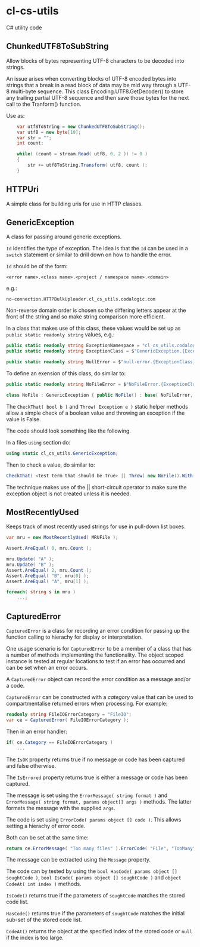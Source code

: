 # cl-cs-utils

C# utility code

## ChunkedUTF8ToSubString

Allow blocks of bytes representing UTF-8 characters to be decoded into strings.

An issue arises when converting blocks of UTF-8 encoded bytes into strings that
a break in a read block of data may be mid way through a UTF-8 multi-byte sequence.
This class Encoding.UTF8.GetDecoder() to store any trailing partial UTF-8 sequence
and then save those bytes for the next call to the Tranform() function.

Use as:

```c#
    var utf8ToString = new ChunkedUTF8ToSubString();
    var utf8 = new byte[10];
    var str = "";
    int count;

    while( (count = stream.Read( utf8, 0, 2 )) != 0 )
    {
        str += utf8ToString.Transform( utf8, count );
    }
```

## HTTPUri

A simple class for building uris for use in HTTP classes.

## GenericException

A class for passing around generic exceptions.

`Id` identifies the type of exception.  The idea is that the `Id` can be used
in a `switch` statement or similar to drill down on how to handle the error.

`Id` should be of the form:

```
<error name>.<class name>.<project / namespace name>.<domain>
```

e.g.:

```
no-connection.HTTPBulkUploader.cl_cs_utils.codalogic.com
```

Non-reverse domain order is chosen so the differing letters appear at the
front of the string and so make string comparison more efficient.

In a class that makes use of this class, these values would be set up as
`public static readonly string` values, e.g.:

```c#
public static readonly string ExceptionNamespace = "cl_cs_utils.codalogic.com";
public static readonly string ExceptionClass = $"GenericException.{ExceptionNamespace}";

public static readonly string NullError = $"null-error.{ExceptionClass}";
```

To define an exension of this class, do similar to:

```c#
public static readonly string NoFileError = $"NoFileError.{ExceptionClass}";

class NoFile : GenericException { public NoFile() : base( NoFileError, "No file found" ) {} }
```

The `CheckThat( bool b )` and `Throw( Exception e )` static helper methods
allow a simple check of a boolean value and throwing an exception if the value
is False.

The code should look something like the following.

In a files `using` section do:

```c#
using static cl_cs_utils.GenericException;
```

Then to check a value, do similar to:

```c#
CheckThat( <test term that should be True> || Throw( new NoFile().With( "Name", "/dev/null" ) );
```

The technique makes use of the || short-circuit operator to make sure
the exception object is not created unless it is needed.

## MostRecentlyUsed

Keeps track of most recently used strings for use in pull-down list boxes.

```c#
var mru = new MostRecentlyUsed( MRUFile );

Assert.AreEqual( 0, mru.Count );

mru.Update( "A" );
mru.Update( "B" );
Assert.AreEqual( 2, mru.Count );
Assert.AreEqual( "B", mru[0] );
Assert.AreEqual( "A", mru[1] );

foreach( string s in mru )
    ...;
```

## CapturedError

`CapturedError` is a class for recording an error condition for passing up the
function calling to hierachy for display or interpretation.

One usage scenario is for `CapturedError` to be a member of a class that has a
number of methods implementing the functionality. The object scoped instance is
tested at regular locations to test if an error has occurred and can be set
when an error occurs.

A `CapturedError` object can record the error condition as a message
and/or a code.

`CapturedError` can be constructed with a *category* value that can be used
to compartmentalise returned errors when processing.  For example:

```c#
readonly string FileIOErrorCategory = "FileIO";
var ce = CapturedError( FileIOErrorCategory );
```

Then in an error handler:

```c#
if( ce.Category == FileIOErrorCategory )
    ...
```

The `IsOK` property returns true if no message or code has been captured and
false otherwise.

The `IsErrored` property returns true is either a message or code has been
captured.

The message is set using the `ErrorMessage( string format )` and
`ErrorMessage( string format, params object[] args )` methods. The latter
formats the message with the supplied `args`.

The code is set using `ErrorCode( params object [] code )`. This allows
setting a hierachy of error code.

Both can be set at the same time:

```c#
return ce.ErrorMessage( "Too many files" ).ErrorCode( "File", "TooMany" );
```

The message can be extracted using the `Message` property.

The code can by tested by using the
`bool HasCode( params object [] soughtCode )`,
`bool IsCode( params object [] soughtCode )` and
`object CodeAt( int index )` methods.

`IsCode()` returns true if the parameters of `soughtCode` matches the
stored code list.

`HasCode()` returns true if the parameters of `soughtCode` matches the
initial sub-set of the stored code list.

`CodeAt()` returns the object at the specified index of the stored code
or `null` if the index is too large.

